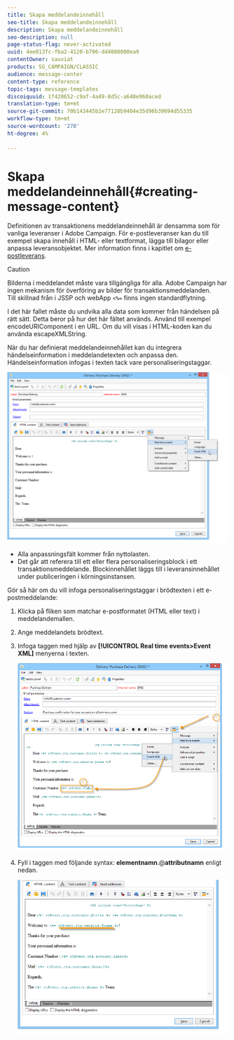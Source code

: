 ```yaml
---
title: Skapa meddelandeinnehåll
seo-title: Skapa meddelandeinnehåll
description: Skapa meddelandeinnehåll
seo-description: null
page-status-flag: never-activated
uuid: 4ee013fc-fba2-4120-b796-dd4008000ea9
contentOwner: sauviat
products: SG_CAMPAIGN/CLASSIC
audience: message-center
content-type: reference
topic-tags: message-templates
discoiquuid: 1f420652-c9af-4a49-8d5c-a640e960aced
translation-type: tm+mt
source-git-commit: 70b143445b2e77128b9404e35d96b39694d55335
workflow-type: tm+mt
source-wordcount: '270'
ht-degree: 4%

---
```



# Skapa meddelandeinnehåll{#creating-message-content}

Definitionen av transaktionens meddelandeinnehåll är densamma som för vanliga leveranser i Adobe Campaign. För e-postleveranser kan du till exempel skapa innehåll i HTML- eller textformat, lägga till bilagor eller anpassa leveransobjektet. Mer information finns i kapitlet om [e-postleverans](../../delivery/using/about-email-channel.md).

>[!CAUTION]
>
>Bilderna i meddelandet måste vara tillgängliga för alla. Adobe Campaign har ingen mekanism för överföring av bilder för transaktionsmeddelanden.\
>Till skillnad från i JSSP och webApp `<%=` finns ingen standardflytning.
>
>I det här fallet måste du undvika alla data som kommer från händelsen på rätt sätt. Detta beror på hur det här fältet används. Använd till exempel encodeURIComponent i en URL. Om du vill visas i HTML-koden kan du använda escapeXMLString.

När du har definierat meddelandeinnehållet kan du integrera händelseinformation i meddelandetexten och anpassa den. Händelseinformation infogas i texten tack vare personaliseringstaggar.

![](assets/messagecenter_create_content_001.png)

* Alla anpassningsfält kommer från nyttolasten.
* Det går att referera till ett eller flera personaliseringsblock i ett transaktionsmeddelande. Blockinnehållet läggs till i leveransinnehållet under publiceringen i körningsinstansen.

Gör så här om du vill infoga personaliseringstaggar i brödtexten i ett e-postmeddelande:

1. Klicka på fliken som matchar e-postformatet (HTML eller text) i meddelandemallen.
1. Ange meddelandets brödtext.
1. Infoga taggen med hjälp av **[!UICONTROL Real time events>Event XML]** menyerna i texten.

   ![](assets/messagecenter_create_custo_002.png)

1. Fyll i taggen med följande syntax: **elementnamn**.@**attributnamn** enligt nedan.

   ![](assets/messagecenter_create_custo_003.png)

